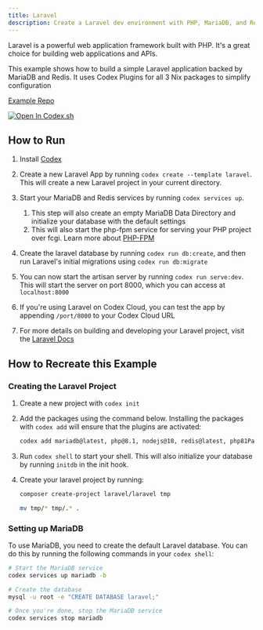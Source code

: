 ```yaml
---
title: Laravel
description: Create a Laravel dev environment with PHP, MariaDB, and Redis
---
```

Laravel is a powerful web application framework built with PHP. It's a great choice for building web applications and APIs.

This example shows how to build a simple Laravel application backed by MariaDB and Redis. It uses Codex Plugins for all 3 Nix packages to simplify configuration

[Example Repo](https://github.com/khulnasoft/codex/tree/main/examples/stacks/laravel)

[![Open In Codex.sh](https://www.khulnasoft/img/codex/open-in-codex.svg)](https://codex.sh/github.com/khulnasoft/codex/?folder=examples/stacks/laravel)

## How to Run

1. Install [Codex](https://www.khulnasoft/codex/docs/installing_codex/)

1. Create a new Laravel App by running `codex create --template laravel`. This will create a new Laravel project in your current directory.

1. Start your MariaDB and Redis services by running `codex services up`.
   1. This step will also create an empty MariaDB Data Directory and initialize your database with the default settings
   2. This will also start the php-fpm service for serving your PHP project over fcgi. Learn more about [PHP-FPM](https://www.php.net/manual/en/install.fpm.php)

1. Create the laravel database by running `codex run db:create`, and then run Laravel's initial migrations using `codex run db:migrate`

1. You can now start the artisan server by running `codex run serve:dev`. This will start the server on port 8000, which you can access at `localhost:8000`

1. If you're using Laravel on Codex Cloud, you can test the app by appending `/port/8000` to your Codex Cloud URL

1. For more details on building and developing your Laravel project, visit the [Laravel Docs](https://laravel.com/docs/10.x)


## How to Recreate this Example

### Creating the Laravel Project

1. Create a new project with `codex init`

2. Add the packages using the command below. Installing the packages with `codex add` will ensure that the plugins are activated:

    ```bash
    codex add mariadb@latest, php@8.1, nodejs@18, redis@latest, php81Packages.composer@latest
    ```

3. Run `codex shell` to start your shell. This will also initialize your database by running `initdb` in the init hook.

4. Create your laravel project by running:

    ```bash
    composer create-project laravel/laravel tmp

    mv tmp/* tmp/.* .
    ```

### Setting up MariaDB

To use MariaDB, you need to create the default Laravel database. You can do this by running the following commands in your `codex shell`:

```bash
# Start the MariaDB service
codex services up mariadb -b

# Create the database
mysql -u root -e "CREATE DATABASE laravel;"

# Once you're done, stop the MariaDB service
codex services stop mariadb
```
